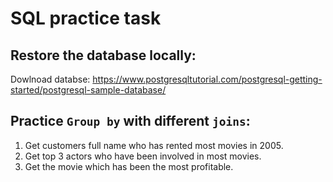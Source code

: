 # SQL practice task

## Restore the database locally:

Dowlnoad databse: https://www.postgresqltutorial.com/postgresql-getting-started/postgresql-sample-database/

## Practice `Group by` with different `joins`:

1. Get customers full name who has rented most movies in 2005.
2. Get top 3 actors who have been involved in most movies.
3. Get the movie which has been the most profitable.
